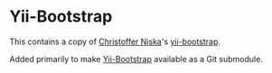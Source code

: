 Yii-Bootstrap
=============

This contains a copy of [Christoffer Niska](https://bitbucket.org/Crisu83)'s [yii-bootstrap](https://bitbucket.org/Crisu83/yii-bootstrap/overview).

Added primarily to make [Yii-Bootstrap](http://www.cniska.net/yii-bootstrap/) available as a Git submodule.
